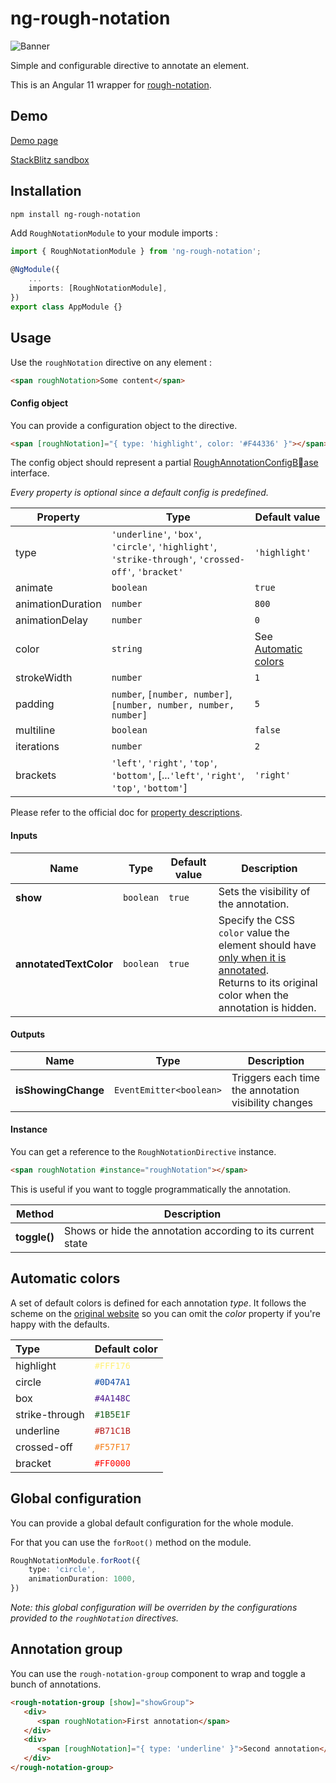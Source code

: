 # ng-rough-notation

![Banner](https://i.imgur.com/bBH3m5W.png)

Simple and configurable directive to annotate an element.

This is an Angular 11 wrapper for [rough-notation](https://roughnotation.com).

## Demo

[Demo page](https://ng-rough-notation-demo.stackblitz.io/)

[StackBlitz sandbox](https://stackblitz.com/edit/ng-rough-notation-demo)

## Installation

```bash
npm install ng-rough-notation
```

Add `RoughNotationModule` to your module imports :
``` typescript
import { RoughNotationModule } from 'ng-rough-notation';

@NgModule({
    ...
    imports: [RoughNotationModule],
})
export class AppModule {}

```

## Usage

Use the `roughNotation` directive on any element :

 ``` html
<span roughNotation>Some content</span>
 ```

#### Config object

You can provide a configuration object to the directive.

 ``` html
<span [roughNotation]="{ type: 'highlight', color: '#F44336' }"></span>
 ```

The config object should represent a partial [RoughAnnotationConfigBase](https://github.com/pshihn/rough-notation/blob/979cdd33d8825df4e0124de17e4e2433e1f6e4a6/src/model.ts#L16) interface.

*Every property is optional since a default config is predefined.*

| Property          | Type                                                         | Default value                             |
| ----------------- | ------------------------------------------------------------ | ----------------------------------------- |
| type              | `'underline'`, `'box'`, `'circle'`, `'highlight'`, `'strike-through'`, `'crossed-off'`, `'bracket'` | `'highlight'`                             |
| animate           | `boolean`                                                    | `true`                                    |
| animationDuration | `number`                                                     | `800`                                     |
| animationDelay    | `number`                                                     | `0`                                       |
| color             | `string`                                                     | See [Automatic colors](#automatic-colors) |
| strokeWidth       | `number`                                                     | `1`                                       |
| padding           | `number`,  `[number, number]`, `[number, number, number, number]` | `5`                                       |
| multiline         | `boolean`                                                    | `false`                                   |
| iterations        | `number`                                                     | `2`                                       |
| brackets          | `'left'`, `'right'`, `'top'`, `'bottom'`,  [...`'left'`, `'right'`, `'top'`, `'bottom'`] | `'right'`                                 |

Please refer to the official doc for [property descriptions](https://github.com/pshihn/rough-notation#configuring-the-annotation).

#### Inputs

| Name                   | Type      | Default value | Description                                                  |
| ---------------------- | --------- | ------------- | ------------------------------------------------------------ |
| **show**               | `boolean` | `true`        | Sets the visibility of the annotation.                       |
| **annotatedTextColor** | `boolean` | `true`        | Specify the CSS `color` value the element should have <u>only when it is annotated</u>. <br />Returns to its original color when the annotation is hidden. |

#### Outputs

| Name                | Type                    | Description                                          |
| ------------------- | ----------------------- | ---------------------------------------------------- |
| **isShowingChange** | `EventEmitter<boolean>` | Triggers each time the annotation visibility changes |

#### Instance

You can get a reference to the `RoughNotationDirective` instance.

```html
<span roughNotation #instance="roughNotation"></span>
```

This is useful if you want to toggle programmatically the annotation.

| Method       | Description                                                 |
| ------------ | ----------------------------------------------------------- |
| **toggle()** | Shows or hide the annotation according to its current state |

## Automatic colors

A set of default colors is defined for each annotation *type*. It follows the scheme on the [original website](https://roughnotation.com) so you can omit the *color* property if you're happy with the defaults. 

| Type           | Default color                                |
| :------------- | -------------------------------------------- |
| highlight      | <span style="color:#FFF176">`#FFF176`</span> |
| circle         | <span style="color:#0D47A1">`#0D47A1`</span> |
| box            | <span style="color:#4A148C">`#4A148C`</span> |
| strike-through | <span style="color:#1B5E1F">`#1B5E1F`</span> |
| underline      | <span style="color:#B71C1B">`#B71C1B`</span> |
| crossed-off    | <span style="color:#F57F17">`#F57F17`</span> |
| bracket        | <span style="color:#FF0000">`#FF0000`</span> |

## Global configuration

You can provide a global default configuration for the whole module.

For that you can use the `forRoot()` method on the module.

```typescript
RoughNotationModule.forRoot({
    type: 'circle',
    animationDuration: 1000,
})
```

*Note: this global configuration will be overriden by the configurations provided to the `roughNotation` directives.*

## Annotation group

You can use the `rough-notation-group` component to wrap and toggle a bunch of annotations.

```html
<rough-notation-group [show]="showGroup">
   <div>
      <span roughNotation>First annotation</span>
   </div>
   <div>
      <span [roughNotation]="{ type: 'underline' }">Second annotation</span>
   </div>
</rough-notation-group>
```
